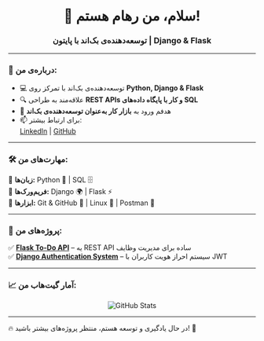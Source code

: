 <h1 align="center">👋 سلام، من رهام هستم! </h1>
<h3 align="center">توسعه‌دهنده‌ی بک‌اند با پایتون | Django & Flask</h3>

---

### 🚀 درباره‌ی من:
- 💻 توسعه‌دهنده‌ی بک‌اند با تمرکز روی **Python, Django & Flask**
- 🔍 علاقه‌مند به طراحی **REST APIs و کار با پایگاه داده‌های SQL**
- 🎯 هدفم ورود به **بازار کار به‌عنوان توسعه‌دهنده‌ی بک‌اند**
- 📫 برای ارتباط بیشتر:  
  [LinkedIn](https://www.linkedin.com/in/roham-namjoo-816a31270) | [GitHub](https://github.com/hrzed7)

---

### 🛠 مهارت‌های من:
🔹 **زبان‌ها:** Python 🐍 | SQL 🗄  
🔹 **فریم‌ورک‌ها:** Django 🌍 | Flask ⚡  
🔹 **ابزارها:** Git & GitHub 🔗 | Linux 🐧 | Postman 🚀  

---

### 📌 پروژه‌های من:
✅ [**Flask To-Do API**](https://github.com/hrzed7/flask-todo-api) – یه REST API ساده برای مدیریت وظایف  
✅ [**Django Authentication System**](https://github.com/hrzed7/django-auth-system) – سیستم احراز هویت کاربران با JWT  

---

### 📈 آمار گیت‌هاب من:
<p align="center">
  <img src="https://github-readme-stats.vercel.app/api?username=hrzed7&show_icons=true&theme=radical" alt="GitHub Stats" />
</p>

---

🔥 در حال یادگیری و توسعه هستم، منتظر پروژه‌های بیشتر باشید! 🚀  
